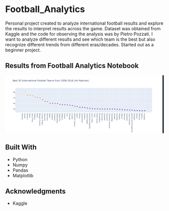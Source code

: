 # Football_Analytics
Personal project created to analyze international football results and explore the results to interpret results across the game.
Dataset was obtained from Kaggle and the code for observing the analysis was by Pietro Pozzati. I want to analyze different results
and see which team is the best but also recognize different trends from different eras/decades. Started out as a beginner project.
## Results from Football Analytics Notebook
![](Results.PNG)


## Built With
* Python
* Numpy
* Pandas
* Matplotlib

## Acknowledgments

* Kaggle
